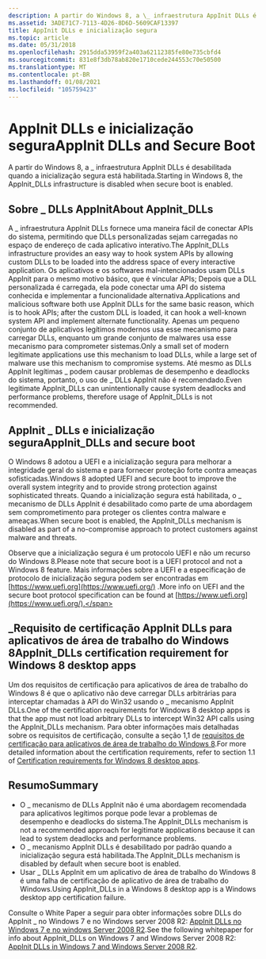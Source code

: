 ```yaml
---
description: A partir do Windows 8, a \_ infraestrutura AppInit DLLs é desabilitada quando a inicialização segura está habilitada.
ms.assetid: 3ADE71C7-7113-4D26-8D6D-5609CAF13397
title: AppInit DLLs e inicialização segura
ms.topic: article
ms.date: 05/31/2018
ms.openlocfilehash: 2915dda53959f2a403a62112385fe80e735cbfd4
ms.sourcegitcommit: 831e8f3db78ab820e1710cede244553c70e50500
ms.translationtype: MT
ms.contentlocale: pt-BR
ms.lasthandoff: 01/08/2021
ms.locfileid: "105759423"
---
```

# <a name="appinit-dlls-and-secure-boot"></a><span data-ttu-id="44588-103">AppInit DLLs e inicialização segura</span><span class="sxs-lookup"><span data-stu-id="44588-103">AppInit DLLs and Secure Boot</span></span>

<span data-ttu-id="44588-104">A partir do Windows 8, a \_ infraestrutura AppInit DLLs é desabilitada quando a inicialização segura está habilitada.</span><span class="sxs-lookup"><span data-stu-id="44588-104">Starting in Windows 8, the AppInit\_DLLs infrastructure is disabled when secure boot is enabled.</span></span>

## <a name="about-appinit_dlls"></a><span data-ttu-id="44588-105">Sobre \_ DLLs AppInit</span><span class="sxs-lookup"><span data-stu-id="44588-105">About AppInit\_DLLs</span></span>

<span data-ttu-id="44588-106">A \_ infraestrutura AppInit DLLs fornece uma maneira fácil de conectar APIs do sistema, permitindo que DLLs personalizadas sejam carregadas no espaço de endereço de cada aplicativo interativo.</span><span class="sxs-lookup"><span data-stu-id="44588-106">The AppInit\_DLLs infrastructure provides an easy way to hook system APIs by allowing custom DLLs to be loaded into the address space of every interactive application.</span></span> <span data-ttu-id="44588-107">Os aplicativos e os softwares mal-intencionados usam DLLs AppInit para o mesmo motivo básico, que é vincular APIs; Depois que a DLL personalizada é carregada, ela pode conectar uma API do sistema conhecida e implementar a funcionalidade alternativa.</span><span class="sxs-lookup"><span data-stu-id="44588-107">Applications and malicious software both use AppInit DLLs for the same basic reason, which is to hook APIs; after the custom DLL is loaded, it can hook a well-known system API and implement alternate functionality.</span></span> <span data-ttu-id="44588-108">Apenas um pequeno conjunto de aplicativos legítimos modernos usa esse mecanismo para carregar DLLs, enquanto um grande conjunto de malwares usa esse mecanismo para comprometer sistemas.</span><span class="sxs-lookup"><span data-stu-id="44588-108">Only a small set of modern legitimate applications use this mechanism to load DLLs, while a large set of malware use this mechanism to compromise systems.</span></span> <span data-ttu-id="44588-109">Até mesmo as DLLs AppInit legítimas \_ podem causar problemas de desempenho e deadlocks do sistema, portanto, o uso de \_ DLLs AppInit não é recomendado.</span><span class="sxs-lookup"><span data-stu-id="44588-109">Even legitimate AppInit\_DLLs can unintentionally cause system deadlocks and performance problems, therefore usage of AppInit\_DLLs is not recommended.</span></span>

## <a name="appinit_dlls-and-secure-boot"></a><span data-ttu-id="44588-110">AppInit \_ DLLs e inicialização segura</span><span class="sxs-lookup"><span data-stu-id="44588-110">AppInit\_DLLs and secure boot</span></span>

<span data-ttu-id="44588-111">O Windows 8 adotou a UEFI e a inicialização segura para melhorar a integridade geral do sistema e para fornecer proteção forte contra ameaças sofisticadas.</span><span class="sxs-lookup"><span data-stu-id="44588-111">Windows 8 adopted UEFI and secure boot to improve the overall system integrity and to provide strong protection against sophisticated threats.</span></span> <span data-ttu-id="44588-112">Quando a inicialização segura está habilitada, o \_ mecanismo de DLLs AppInit é desabilitado como parte de uma abordagem sem comprometimento para proteger os clientes contra malware e ameaças.</span><span class="sxs-lookup"><span data-stu-id="44588-112">When secure boot is enabled, the AppInit\_DLLs mechanism is disabled as part of a no-compromise approach to protect customers against malware and threats.</span></span>

<span data-ttu-id="44588-113">Observe que a inicialização segura é um protocolo UEFI e não um recurso do Windows 8.</span><span class="sxs-lookup"><span data-stu-id="44588-113">Please note that secure boot is a UEFI protocol and not a Windows 8 feature.</span></span> <span data-ttu-id="44588-114">Mais informações sobre a UEFI e a especificação de protocolo de inicialização segura podem ser encontradas em [https://www.uefi.org](https://www.uefi.org/) .</span><span class="sxs-lookup"><span data-stu-id="44588-114">More info on UEFI and the secure boot protocol specification can be found at [https://www.uefi.org](https://www.uefi.org/).</span></span>

## <a name="appinit_dlls-certification-requirement-for-windows-8-desktop-apps"></a><span data-ttu-id="44588-115">\_Requisito de certificação AppInit DLLs para aplicativos de área de trabalho do Windows 8</span><span class="sxs-lookup"><span data-stu-id="44588-115">AppInit\_DLLs certification requirement for Windows 8 desktop apps</span></span>

<span data-ttu-id="44588-116">Um dos requisitos de certificação para aplicativos de área de trabalho do Windows 8 é que o aplicativo não deve carregar DLLs arbitrárias para interceptar chamadas à API do Win32 usando o \_ mecanismo AppInit DLLs.</span><span class="sxs-lookup"><span data-stu-id="44588-116">One of the certification requirements for Windows 8 desktop apps is that the app must not load arbitrary DLLs to intercept Win32 API calls using the AppInit\_DLLs mechanism.</span></span> <span data-ttu-id="44588-117">Para obter informações mais detalhadas sobre os requisitos de certificação, consulte a seção 1,1 de [requisitos de certificação para aplicativos de área de trabalho do Windows 8](../win_cert/certification-requirements-for-windows-desktop-apps.md).</span><span class="sxs-lookup"><span data-stu-id="44588-117">For more detailed information about the certification requirements, refer to section 1.1 of [Certification requirements for Windows 8 desktop apps](../win_cert/certification-requirements-for-windows-desktop-apps.md).</span></span>

## <a name="summary"></a><span data-ttu-id="44588-118">Resumo</span><span class="sxs-lookup"><span data-stu-id="44588-118">Summary</span></span>

-   <span data-ttu-id="44588-119">O \_ mecanismo de DLLs AppInit não é uma abordagem recomendada para aplicativos legítimos porque pode levar a problemas de desempenho e deadlocks do sistema.</span><span class="sxs-lookup"><span data-stu-id="44588-119">The AppInit\_DLLs mechanism is not a recommended approach for legitimate applications because it can lead to system deadlocks and performance problems.</span></span>
-   <span data-ttu-id="44588-120">O \_ mecanismo AppInit DLLs é desabilitado por padrão quando a inicialização segura está habilitada.</span><span class="sxs-lookup"><span data-stu-id="44588-120">The AppInit\_DLLs mechanism is disabled by default when secure boot is enabled.</span></span>
-   <span data-ttu-id="44588-121">Usar \_ DLLs AppInit em um aplicativo de área de trabalho do Windows 8 é uma falha de certificação de aplicativo de área de trabalho do Windows.</span><span class="sxs-lookup"><span data-stu-id="44588-121">Using AppInit\_DLLs in a Windows 8 desktop app is a Windows desktop app certification failure.</span></span>

<span data-ttu-id="44588-122">Consulte o White Paper a seguir para obter informações sobre DLLs do AppInit \_ no Windows 7 e no Windows server 2008 R2: [AppInit DLLs no Windows 7 e no windows Server 2008 R2](/previous-versions/windows/hardware/download/dn550976(v=vs.85)).</span><span class="sxs-lookup"><span data-stu-id="44588-122">See the following whitepaper for info about AppInit\_DLLs on Windows 7 and Windows Server 2008 R2: [AppInit DLLs in Windows 7 and Windows Server 2008 R2](/previous-versions/windows/hardware/download/dn550976(v=vs.85)).</span></span>

 

 
